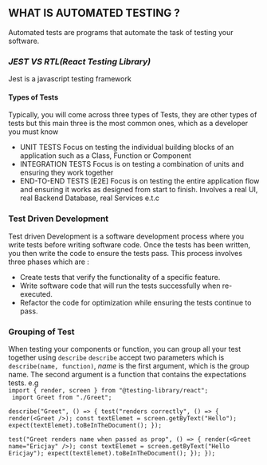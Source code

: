 ## WHAT IS AUTOMATED TESTING ?
Automated tests are programs that automate the task of testing your software.

### *JEST VS RTL(React Testing Library)*
Jest is a javascript testing framework

#### Types of Tests
  Typically, you will come across three types of Tests, they are other types of tests but this main three is the most common ones, which as a developer you must know 
  - UNIT TESTS
   Focus on testing the individual building blocks of an application such as a Class, Function or Component
  -  INTEGRATION TESTS
   Focus is on testing a combination of units and ensuring they work together
  -  END-TO-END TESTS [E2E]
  Focus is on testing the entire application flow and ensuring it works as designed from start to finish.
  Involves a real UI, real Backend Database, real Services e.t.c 

### Test Driven Development <TDD>
Test driven Development is a software development process where you write tests before writing software code.
Once the tests has been written, you then write the code to ensure the tests pass. 
This process involves three phases which are : 
- Create tests that verify the functionality of a specific feature.
- Write software code that will run the tests successfully when re-executed.
- Refactor the code for optimization while ensuring the tests continue to pass.

### Grouping of Test
When testing your components or function, you can group all your test together using `describe`
`describe` accept two parameters which is `describe(name, function)`, *name* is the first argument, which is the group name. The second argument is a function that contains the expectations tests.
e.g  <br> `import { render, screen } from "@testing-library/react";`
<br> ` import Greet from "./Greet";`

`describe("Greet", () => {
     test("renders correctly", () => {
     render(<Greet />);
     const textElemet = screen.getByText("Hello");
     expect(textElemet).toBeInTheDocument();
  });`

  `test("Greet renders name when passed as prop", () => {
    render(<Greet name="Ericjay" />);
    const textElemet = screen.getByText("Hello Ericjay");
    expect(textElemet).toBeInTheDocument();
  });
});
`

